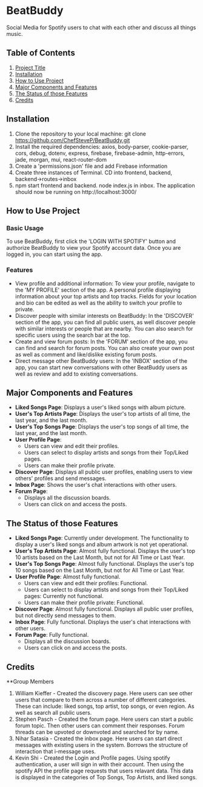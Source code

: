 # BeatBuddy
Social Media for Spotify users to chat with each other and discuss all things music.
## Table of Contents
1. [Project Title](#beatbuddy)
2. [Installation](#installation)
3. [How to Use Project](#how-to-use-project)
4. [Major Components and Features](#major-components-and-features)
5. [The Status of those Features](#the-status-of-those-features)
6. [Credits](#credits)
## Installation 
1. Clone the repository to your local machine: git clone https://github.com/ChefSteveP/BeatBuddy.git
2. Install the required dependencies: axios, body-parser, cookie-parser, cors, debug, dotenv, express, firebase, firebase-admin, http-errors, jade, morgan, mui, react-router-dom
3. Create a 'permissions.json' file and add Firebase information
4. Create three instances of Terminal. CD into frontend, backend, backend->routes->inbox
5. npm start frontend and backend. node index.js in inbox.
The application should now be running on http://localhost:3000/
## How to Use Project
### Basic Usage
To use BeatBuddy, first click the 'LOGIN WITH SPOTIFY' button and authorize BeatBuddy to view your Spotify account data. Once you are logged in, you can start using the app.
### Features
- View profile and additional information: To view your profile, navigate to the 'MY PROFILE' section of the app. A personal profile displaying information about your top artists and top tracks. Fields for your location and bio can be edited as well as the ability to switch your profile to private.
- Discover people with similar interests on BeatBuddy: In the 'DISCOVER' section of the app, you can find all public users, as well discover people with similar interests or people that are nearby. You can also search for specific users using the search bar at the top.
- Create and view forum posts: In the 'FORUM' section of the app, you can find and search for forum posts. You can also create your own post as well as comment and like/dislike existing forum posts.
- Direct message other BeatBuddy users: In the 'INBOX' section of the app, you can start new conversations with other BeatBuddy users as well as review and add to existing conversations.
## Major Components and Features

-   **Liked Songs Page**: Displays a user's liked songs with album picture.
-   **User's Top Artists Page**: Displays the user's top artists of all time, the last year, and the last month.
-   **User's Top Songs Page**: Displays the user's top songs of all time, the last year, and the last month.
-   **User Profile Page**:
    -   Users can view and edit their profiles.
    -   Users can select to display artists and songs from their Top/Liked pages.
    -   Users can make their profile private.
-   **Discover Page**: Displays all public user profiles, enabling users to view others' profiles and send messages.
-   **Inbox Page**: Shows the user's chat interactions with other users.
-   **Forum Page**:
    -   Displays all the discussion boards.
    -   Users can click on and access the posts.
## The Status of those Features

-   **Liked Songs Page**: Currently under development. The functionality to display a user's liked songs and album artwork is not yet operational.
-   **User's Top Artists Page**: Almost fully functional. Displays the user's top 10 artists based on the Last Month, but not for All Time or Last Year.
-   **User's Top Songs Page**: Almost fully functional. Displays the user's top 10 songs based on the Last Month, but not for All Time or Last Year.
-   **User Profile Page**: Almost fully functional.
    -   Users can view and edit their profiles: Functional.
    -   Users can select to display artists and songs from their Top/Liked pages: Currently not functional.
    -   Users can make their profile private: Functional.
-   **Discover Page**: Almost fully functional. Displays all public user profiles, but not directly send messages to them.
-   **Inbox Page**: Fully functional. Displays the user's chat interactions with other users.
-   **Forum Page**: Fully functional.
    -   Displays all the discussion boards.
    -   Users can click on and access the posts.
## Credits
**Group Members
  1. William Kieffer - Created the discovery page. Here users can see other users that compare to them across a number of different categories. These can include: liked songs, top artist, top songs, or even region. As well as search all public users. 
  2. Stephen Pasch - Created the forum page. Here users can start a public forum topic. Then other users can comment their responses. Forum threads can be upvoted or downvoted and searched for by name.
  3. Nihar Satasia - Created the inbox page. Here users can start direct messages with existing users in the system. Borrows the structure of interaction that i-message uses. 
  4. Kevin Shi - Created the Login and Profile pages. Using spotify authentication, a user will sign in with their account. Then using the spotify API the profile page requests that users relavant data. This data is displayed in the categories of Top Songs, Top Artists, and liked songs.


